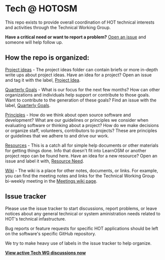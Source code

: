 # Tech @ HOTOSM

This repo exists to provide overall coordination of HOT technical interests and activities through the Technical Working Group.

**Have a critical need or want to report a problem?** [Open an issue](https://github.com/hotosm/tech/issues) and someone will help follow up. 

## How the repo is organized:

[Project ideas](https://github.com/hotosm/tech/tree/master/project-ideas) - The project ideas folder can contain briefs or more in-depth write ups about project ideas. Have an idea for a project? Open an issue and tag it with the label, [Project Idea](https://github.com/hotosm/tech/labels/Project%20Idea).

[Quarterly Goals](https://github.com/hotosm/tech/tree/master/quarterly-goals) - What is our focus for the next few months? How can other organizations and individuals help support or contribute to those goals. Want to contribute to the generation of these goals? Find an issue with the label, [Quarterly Goals](https://github.com/hotosm/tech/labels/Quarterly%20Goals). 

[Principles](https://github.com/hotosm/tech/tree/master/principles) - How do we think about open source software and development? What are our guidelines or principles we consider when evaluating software or thinking about a project? How do we make decisions or organize staff, volunteers, contributors to projects? These are principles or guidelines that we adhere to and drive our work.

[Resources](https://github.com/hotosm/tech/tree/master/resources) - This is a catch all for simple help documents or other materials for getting things done. Info that doesn't fit into LearnOSM or another project repo can be found here. Have an idea for a new resource? Open an issue and label it with, [Resource Need](https://github.com/hotosm/tech/labels/Resource%20Need).

[Wiki](https://github.com/hotosm/tech/wiki) - The wiki is a place for other notes, documents, or links. For example, you can find the meeting notes and links for the Technical Working Group bi-weekly meeting in the [Meetings wiki page](https://github.com/hotosm/tech/wiki/Meetings).

## Issue tracker

Please use the issue tracker to start discussions, report problems, or leave notices about any general technical or system aministration needs related to HOT's technical infastructure.

Bug reports or feature requests for specific HOT applications should be left on the software's specific GitHub repository.

We try to make heavy use of labels in the issue tracker to help organize.

**[View active Tech WG discussions now](https://github.com/hotosm/tech/issues?q=is%3Aopen+is%3Aissue+label%3A%22Working+Group+Discussion%22)**
